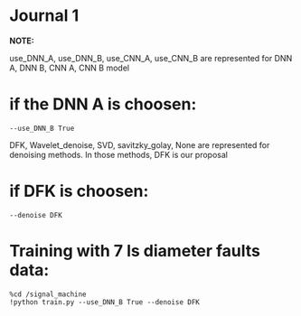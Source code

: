 # Journal 1

**NOTE:**

use_DNN_A, use_DNN_B, use_CNN_A, use_CNN_B are represented for DNN A, DNN B, CNN A, CNN B model

# if the DNN A is choosen:
    --use_DNN_B True
    
    
DFK, Wavelet_denoise, SVD, savitzky_golay, None are represented for denoising methods. In those methods, DFK is our proposal

# if DFK is choosen:
    --denoise DFK
    
# Training with 7 ls diameter faults data:
    %cd /signal_machine
    !python train.py --use_DNN_B True --denoise DFK
